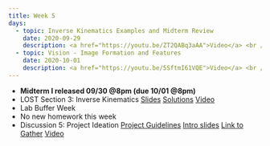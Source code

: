 ```yaml
---
title: Week 5
days:
  - topic: Inverse Kinematics Examples and Midterm Review
    date: 2020-09-29
    description: <a href="https://youtu.be/ZT2QABq3aAA">Video</a> <br />  [Boardwork](../assets/lec/20200929_boardwork.pdf)
  - topic: Vision - Image Formation and Features
    date: 2020-10-01
    description: <a href="https://youtu.be/5SftmI61VQE">Video</a> <br />  <a href="https://drive.google.com/file/d/1b-1Tq4wM1s8U_oes5R-nDFPwT5Xiurxr/view?usp=sharing">Lecture Slides, Ch 1</a> <br /> <a href="https://drive.google.com/file/d/1pzhXPwsbhOtJGTpyRRgQiW1eoFgvPP_9/view?usp=sharing">Lecture Slides, Ch 2</a> <br /> Reading <a href = "https://link.springer.com/book/10.1007/978-0-387-21779-6">Textbook</a> Chapter 1, Chapter 2
---
```


- **Midterm I released 09/30 @8pm (due 10/01 @8pm)**
- LOST Section 3: Inverse Kinematics [Slides](../assets/lost/LostSection3_student.pdf) [Solutions](../assets/lost/LostSection3_student_soln.pdf) <a href="https://youtu.be/hvTODqJVwLQ">Video</a>
- Lab Buffer Week
- No new homework this week
- Discussion 5: Project Ideation [Project Guidelines](../assets/proj/fp_guidelines_updated.pdf) <a href="https://docs.google.com/presentation/d/1c3M75P8lA85Z6Dgs0-F52jBN4tuR-SQ6i1RrI_WQIBs/edit?usp=sharing">Intro slides</a> <a href="https://gather.town/app/k3XwkRIn2SMfjdve/My%20Home%20Space">Link to Gather</a> <a href="https://youtu.be/7ZpwvJEtc6Y">Video</a>
